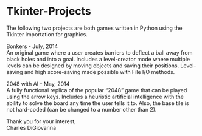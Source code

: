 Tkinter-Projects
====================

The following two projects are both games written in Python using the Tkinter importation for graphics.

Bonkers - July, 2014	
An original game where a user creates barriers to deflect a ball away from black holes and into a goal.
Includes a level-creator mode where multiple levels can be designed by moving objects and saving their positions.
Level-saving and high score-saving made possible with File I/O methods.

2048 with AI - May, 2014	
A fully functional replica of the popular “2048” game that can be played using the arrow keys.
Includes a heuristic artificial intelligence with the ability to solve the board any time the user tells it to.
Also, the base tile is not hard-coded (can be changed to a number other than 2).

Thank you for your interest,        
Charles DiGiovanna
